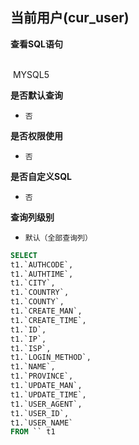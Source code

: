 ## 当前用户(cur_user) <!-- {docsify-ignore-all} -->



<p class="panel-title"><b>查看SQL语句</b></p>
<br>

<el-row>
&nbsp;<el-tag @click="MYSQL5 = true">MYSQL5</el-tag>
</el-row>

<br>
<p class="panel-title"><b>是否默认查询</b></p>

* `否`

<p class="panel-title"><b>是否权限使用</b></p>

* `否`

<p class="panel-title"><b>是否自定义SQL</b></p>

* `否`

<p class="panel-title"><b>查询列级别</b></p>

* `默认（全部查询列）`






<el-dialog v-model="MYSQL5" title="MYSQL5">

```sql
SELECT
t1.`AUTHCODE`,
t1.`AUTHTIME`,
t1.`CITY`,
t1.`COUNTRY`,
t1.`COUNTY`,
t1.`CREATE_MAN`,
t1.`CREATE_TIME`,
t1.`ID`,
t1.`IP`,
t1.`ISP`,
t1.`LOGIN_METHOD`,
t1.`NAME`,
t1.`PROVINCE`,
t1.`UPDATE_MAN`,
t1.`UPDATE_TIME`,
t1.`USER_AGENT`,
t1.`USER_ID`,
t1.`USER_NAME`
FROM `` t1 


```

</el-dialog>

<script>
 const { createApp } = Vue
  createApp({
    data() {
      return {
                MYSQL5 : false
        
      }
    },
    methods: {
    }
  }).use(ElementPlus).mount('#app')
</script>